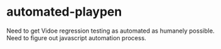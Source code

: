 # automated-playpen
Need to get Vidoe regression testing as automated as humanely possible.
Need to figure out javascript automation process.
